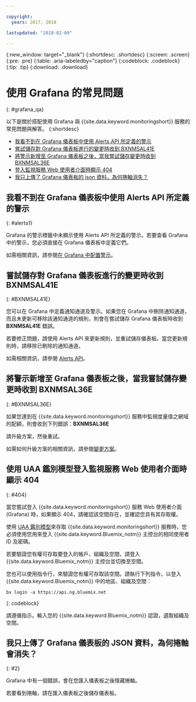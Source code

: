 ```yaml
---

copyright:
  years: 2017, 2018

lastupdated: "2018-02-09"

---
```


{:new_window: target="_blank"}
{:shortdesc: .shortdesc}
{:screen: .screen}
{:pre: .pre}
{:table: .aria-labeledby="caption"}
{:codeblock: .codeblock}
{:tip: .tip}
{:download: .download}



# 使用 Grafana 的常見問題
{: #grafana_qa}

以下是關於搭配使用 Grafana 與 {{site.data.keyword.monitoringshort}} 服務的常見問題與解答。
{:shortdesc}

* [我看不到在 Grafana 儀表板中使用 Alerts API 所定義的警示](/docs/services/cloud-monitoring/qa/grafana_qa.html#alerts1)
* [嘗試儲存對 Grafana 儀表板進行的變更時收到 BXNMSAL41E](/docs/services/cloud-monitoring/qa/grafana_qa.html#BXNMSAL41E)
* [將警示新增至 Grafana 儀表板之後，當我嘗試儲存變更時收到 BXNMSAL36E](/docs/services/cloud-monitoring/qa/grafana_qa.html#BXNMSAL36E)
* [登入監視服務 Web 使用者介面時顯示 404](/docs/services/cloud-monitoring/qa/grafana_qa.html#404)
* [我只上傳了 Grafana 儀表板的 json 資料，為何捲軸消失？](/docs/services/cloud-monitoring/qa/grafana_qa.html#2)


## 我看不到在 Grafana 儀表板中使用 Alerts API 所定義的警示
{: #alerts1}

Grafana 的警示標籤中未顯示使用 Alerts API 所定義的警示。若要查看 Grafana 中的警示，您必須直接在 Grafana 儀表板中定義它們。

如需相關資訊，請參閱[在 Grafana 中配置警示](/docs/services/cloud-monitoring/alerts/config_alerts_grafana.html#config_alerts_grafana)。

## 嘗試儲存對 Grafana 儀表板進行的變更時收到 BXNMSAL41E
{: #BXNMSAL41E}

您可以在 Grafana 中定義通知通道及警示。如果您在 Grafana 中刪除通知通道，而且未更新可移除該通知通道的規則，則會在嘗試儲存 Grafana 儀表板時收到 **BXNMSAL41E** 錯誤。

若要修正問題，請使用 Alerts API 來更新規則，並重試儲存儀表板。當您更新規則時，請移除已刪除的通知通道。

如需相關資訊，請參閱 [Alerts API](https://console.bluemix.net/apidocs/940-ibm-cloud-monitoring-alerts-api?&language=node#introduction)。

## 將警示新增至 Grafana 儀表板之後，當我嘗試儲存變更時收到 BXNMSAL36E
{: #BXNMSAL36E}

如果您達到在 {{site.data.keyword.monitoringshort}} 服務中監視度量值之網域的配額，則會收到下列錯誤：**BXNMSAL36E**

請升級方案，然後重試。

如需如何升級方案的相關資訊，請參閱[變更方案](/docs/services/cloud-monitoring/plan/change_plan.html#change_plan)。


## 使用 UAA 鑑別模型登入監視服務 Web 使用者介面時顯示 404
{: #404}

當您嘗試登入 {{site.data.keyword.monitoringshort}} 服務 Web 使用者介面 (Grafana) 時，如果顯示 404，請確認該空間存在，並確認您具有其存取權。

使用 [UAA 鑑別模型](/docs/services/cloud-monitoring/security/auth_uaa.html#auth_uaa)來存取 {{site.data.keyword.monitoringshort}} 服務時，您必須使用您用來登入 {{site.data.keyword.Bluemix_notm}} 主控台的相同使用者 ID 及密碼。 

若要驗證您有權可存取要登入的帳戶、組織及空間，請登入 {{site.data.keyword.Bluemix_notm}} 主控台並切換至空間。 

您也可以使用指令行，來驗證您有權可存取該空間。請執行下列指令，以登入 {{site.data.keyword.Bluemix_notm}} 中的地區、組織及空間：

```
bx login -a https://api.ng.bluemix.net
```
{: codeblock}

請遵循指示。輸入您的 {{site.data.keyword.Bluemix_notm}} 認證，選取組織及空間。


## 我只上傳了 Grafana 儀表板的 JSON 資料，為何捲軸會消失？
{: #2}

Grafana 中有一個錯誤，會在您匯入儀表板之後隱藏捲軸。 

若要看到捲軸，請在匯入儀表板之後儲存儀表板。 








